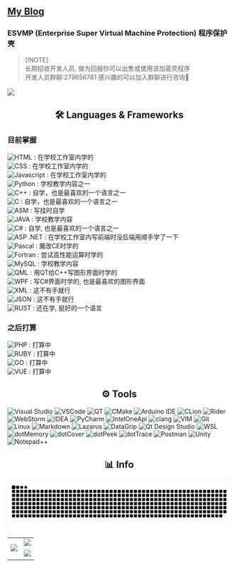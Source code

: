 ## [My Blog](https://issuimoo.com/)

### ESVMP (Enterprise Super Virtual Machine Protection) 程序保护壳
> [!NOTE]\
> 长期招收开发人员, 做为回报你可以出售或使用该加密壳程序 \
> 开发人员群聊:279656781 感兴趣的可以加入群聊进行咨询🥳

<img align="center" src="https://github.com/issuimo/issuimo/assets/102911714/2304d23e-6600-42f2-b202-eec67e2af043" />

<h2 align="center">🛠️ Languages & Frameworks</h2>

### 目前掌握
![HTML](https://img.shields.io/badge/html%20-%23E34F26.svg?&style=for-the-badge&logo=html5&logoColor=white) : 在学校工作室内学的 \
![CSS](https://img.shields.io/badge/css%20-%231572B6.svg?&style=for-the-badge&logo=css3&logoColor=white) : 在学校工作室内学的 \
![Javascript](https://img.shields.io/badge/-Javascript-ffb400?style=for-the-badge&logo=javascript&logoColor=ffff3f) : 在学校工作室内学的 \
![Python](https://img.shields.io/badge/python%20-%231572B6.svg?&style=for-the-badge&logo=python&logoColor=white) : 学校教学内容之一 \
![C++](https://img.shields.io/badge/c++%20-%2300599C.svg?&style=for-the-badge&logo=c%2B%2B&ogoColor=white) : 自学，也是最喜欢的一个语言之一 \
![C](https://img.shields.io/badge/C-%2300599C.svg?style=for-the-badge&logo=c&logoColor=white)  : 自学，也是最喜欢的一个语言之一 \
![ASM](https://img.shields.io/badge/ASM-%234F4F4F.svg?style=for-the-badge&logo=assemblyscript&logoColor=white) : 写挂时自学 \
![JAVA](https://img.shields.io/badge/java-%23FF5722.svg?style=for-the-badge&logo=java&logoColor=white) : 学校教学内容 \
![C#](https://img.shields.io/badge/C%23-%23239120.svg?style=for-the-badge&logo=c-sharp&logoColor=white) : 自学, 也是最喜欢的一个语言之一 \
![ASP .NET](https://img.shields.io/badge/ASP.NET-%234D8BBA.svg?style=for-the-badge&logo=.net&logoColor=white) : 在学校工作室内写前端时没后端用顺手学了一下 \
![Pascal](https://img.shields.io/badge/Pascal-%23005FBB.svg?style=for-the-badge&logo=pascal&logoColor=white) : 魔改CE时学的 \
![Fortran](https://img.shields.io/badge/Fortran-%234D8BBA.svg?style=for-the-badge&logo=fortran&logoColor=white) : 尝试高性能运算时学的 \
![MySQL](https://img.shields.io/badge/MySQL-%234479A1.svg?style=for-the-badge&logo=mysql&logoColor=white) : 学校教学内容 \
![QML](https://img.shields.io/badge/QML-%23F7DF1E.svg?style=for-the-badge&logo=qml&logoColor=black) : 用QT给C++写图形界面时学的 \
![WPF](https://img.shields.io/badge/WPF-%23000000.svg?style=for-the-badge&logo=.net&logoColor=white) : 写C#界面时学的, 也是最喜欢的图形界面 \
![XML](https://img.shields.io/badge/XML-%231572B6.svg?style=for-the-badge&logo=xml&logoColor=white) : 这不有手就行 \
![JSON](https://img.shields.io/badge/JSON-%23000000.svg?style=for-the-badge&logo=json&logoColor=white) : 这不有手就行 \
![RUST](https://img.shields.io/badge/rust-%23E34F26.svg?style=for-the-badge&logo=rust&logoColor=white) : 还在学, 挺好的一个语言
### 之后打算
![PHP](https://img.shields.io/badge/PHP-%231572B6.svg?style=for-the-badge&logo=php&logoColor=white) : 打算中 \
![RUBY](https://img.shields.io/badge/Ruby-%231.svg?style=for-the-badge&logo=ruby&logoColor=white) : 打算中 \
![GO](https://img.shields.io/badge/GO-%231572B6.svg?style=for-the-badge&logo=go&logoColor=white) : 打算中 \
![VUE](https://img.shields.io/badge/vue-%231.svg?style=for-the-badge&logo=vue&logoColor=white) : 打算中

<h2 align="center">⚙️ Tools</h2>

![Visual Studio](https://img.shields.io/badge/Visual%20Studio-%235C2D91.svg?style=for-the-badge&logo=visual-studio&logoColor=white)
![VSCode](https://img.shields.io/badge/-vs-00a8e8?style=for-the-badge&logo=visual-studio)
![QT](https://img.shields.io/badge/Qt-%2341CD52.svg?style=for-the-badge&logo=qt&logoColor=white)
![CMake](https://img.shields.io/badge/CMake-%2317BEBB.svg?style=for-the-badge&logo=cmake&logoColor=white)
![Arduino IDE](https://img.shields.io/badge/Arduino%20IDE-%2300979D.svg?style=for-the-badge&logo=arduino&logoColor=white)
![CLion](https://img.shields.io/badge/CLion-%230075A8.svg?style=for-the-badge&logo=clion&logoColor=white)
![Rider](https://img.shields.io/badge/Rider-%23000000.svg?style=for-the-badge&logo=rider&logoColor=white)
![WebStorm](https://img.shields.io/badge/WebStorm-%23000000.svg?style=for-the-badge&logo=webstorm&logoColor=white)
![IDEA](https://img.shields.io/badge/IDEA-%23000000.svg?style=for-the-badge&logo=intellij-idea&logoColor=white)
![PyCharm](https://img.shields.io/badge/PyCharm-%23000000.svg?style=for-the-badge&logo=pycharm&logoColor=white)
![IntelOneApi](https://img.shields.io/badge/IntelOneApi-%23005CDB.svg?style=for-the-badge&logo=intel&logoColor=white)
![clang](https://img.shields.io/badge/clang-%23FF6700.svg?style=for-the-badge&logo=llvm&logoColor=white)
![VIM](https://img.shields.io/badge/VIM-%2311AB00.svg?style=for-the-badge&logo=vim&logoColor=white)
![Git](https://img.shields.io/badge/git%20-%23F05033.svg?&style=for-the-badge&logo=git&logoColor=white)
![Linux](https://img.shields.io/badge/-linux-772953?style=for-the-badge&logo=linux)
![Markdown](https://img.shields.io/badge/markdown-%23000000.svg?&style=for-the-badge&logo=markdown&logoColor=white)
![Lazarus](https://img.shields.io/badge/Lazarus-%234D8BBA.svg?style=for-the-badge&logo=lazarus&logoColor=white)
![DataGrip](https://img.shields.io/badge/DataGrip-%23000000.svg?style=for-the-badge&logo=datagrip&logoColor=white)
![Qt Design Studio](https://img.shields.io/badge/Qt%20Design%20Studio-%23000000.svg?style=for-the-badge&logo=qt&logoColor=white)
![WSL](https://img.shields.io/badge/WSL-%231572B6.svg?style=for-the-badge&logo=windows&logoColor=white)
![dotMemory](https://img.shields.io/badge/dotMemory-%23323330.svg?style=for-the-badge&logo=jetbrains&logoColor=%23F7DF1E)
![dotCover](https://img.shields.io/badge/dotCover-%23000000.svg?style=for-the-badge&logo=jetbrains&logoColor=white)
![dotPeek](https://img.shields.io/badge/dotPeek-%23FF6600.svg?style=for-the-badge&logo=jetbrains&logoColor=white)
![dotTrace](https://img.shields.io/badge/dotTrace-%23805CFC.svg?style=for-the-badge&logo=jetbrains&logoColor=white)
![Postman](https://img.shields.io/badge/Postman-%23FF6C37.svg?style=for-the-badge&logo=postman&logoColor=white)
![Unity](https://img.shields.io/badge/Unity-%23000000.svg?style=for-the-badge&logo=unity&logoColor=white)
![Notepad++](https://img.shields.io/badge/Notepad%2B%2B-%23000000.svg?style=for-the-badge&logo=notepad%2B%2B&logoColor=white)

<h2 align="center">📊 Info</h2>

<div align="center">
 <img src="https://github.com/issuimo/issuimo/blob/output/github-contribution-grid-snake.svg" />
 <table>
   <tr>
     <td rowspan=2> <img src="https://github.com/issuimo/issuimo/blob/main/github-metrics.svg" /> </td>
     <td> 
	     <img src="https://github.com/issuimo/issuimo/blob/main/metrics.plugin.isocalendar.fullyear.svg" /> 
     </td>
   </tr>
	<tr>
		<td><img src="https://github.com/issuimo/issuimo/blob/main/metrics.plugin.languages.svg" /></td> 
	</tr>
 </table>
</div>
